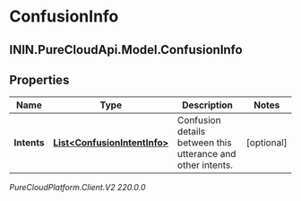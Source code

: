 # ConfusionInfo

## ININ.PureCloudApi.Model.ConfusionInfo

## Properties

|Name | Type | Description | Notes|
|------------ | ------------- | ------------- | -------------|
| **Intents** | [**List&lt;ConfusionIntentInfo&gt;**](ConfusionIntentInfo) | Confusion details between this utterance and other intents. | [optional] |



_PureCloudPlatform.Client.V2 220.0.0_
